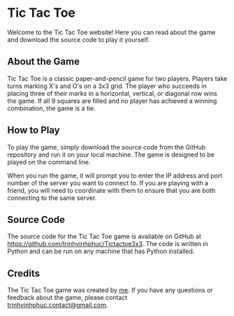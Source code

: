 # Tic Tac Toe
Welcome to the Tic Tac Toe website! Here you can read about the game and download the source code to play it yourself.

## About the Game
Tic Tac Toe is a classic paper-and-pencil game for two players. Players take turns marking X's and O's on a 3x3 grid. The player who succeeds in placing three of their marks in a horizontal, vertical, or diagonal row wins the game. If all 9 squares are filled and no player has achieved a winning combination, the game is a tie.

## How to Play
To play the game, simply download the source code from the GitHub repository and run it on your local machine. The game is designed to be played on the command line.

When you run the game, it will prompt you to enter the IP address and port number of the server you want to connect to. If you are playing with a friend, you will need to coordinate with them to ensure that you are both connecting to the same server.

## Source Code
The source code for the Tic Tac Toe game is available on GitHub at https://github.com/trinhvinhphuc/Tictactoe3x3. The code is written in Python and can be run on any machine that has Python installed.

## Credits
The Tic Tac Toe game was created by [me](https://github.com/trinhvinhphuc). If you have any questions or feedback about the game, please contact [trinhvinhphuc.contact@gmail.com](mailto:trinhvinhphuc.contact@gmail.com).

